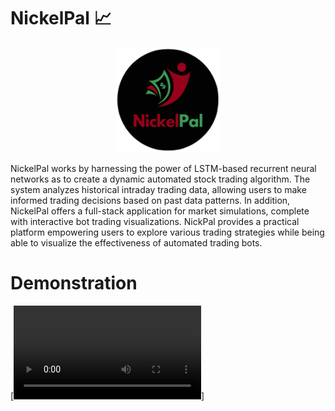 # NickelPal 📈

<p align="center" width="100%">
    <img width="33%" src="images/NickelPal.png">
</p>
NickelPal works by harnessing the power of LSTM-based recurrent neural networks as to create a dynamic automated stock trading algorithm. The system analyzes historical intraday trading data, allowing users to make informed trading decisions based on past data patterns. In addition, NickelPal offers a full-stack application for market simulations, complete with interactive bot trading visualizations. NickPal provides a practical platform empowering users to explore various trading strategies while being able to visualize the effectiveness of automated trading bots.

# Demonstration
[![Demo](images/NickelPal_Demo.mp4)]
